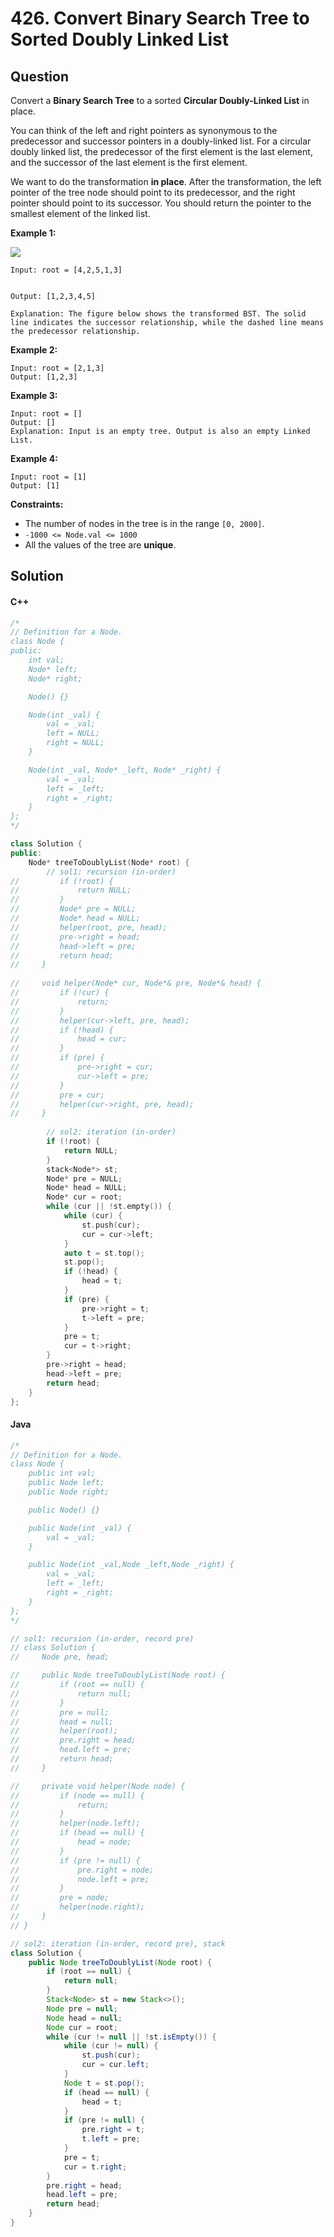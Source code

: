 # 426. Convert Binary Search Tree to Sorted Doubly Linked List

## Question

Convert a **Binary Search Tree** to a sorted **Circular Doubly-Linked List** in place.

You can think of the left and right pointers as synonymous to the predecessor and successor pointers in a doubly-linked list. For a circular doubly linked list, the predecessor of the first element is the last element, and the successor of the last element is the first element.

We want to do the transformation **in place**. After the transformation, the left pointer of the tree node should point to its predecessor, and the right pointer should point to its successor. You should return the pointer to the smallest element of the linked list.

**Example 1:**

![](https://assets.leetcode.com/uploads/2018/10/12/bstdlloriginalbst.png)

```
Input: root = [4,2,5,1,3]


Output: [1,2,3,4,5]

Explanation: The figure below shows the transformed BST. The solid line indicates the successor relationship, while the dashed line means the predecessor relationship.

```

**Example 2:**

```
Input: root = [2,1,3]
Output: [1,2,3]
```

**Example 3:**

```
Input: root = []
Output: []
Explanation: Input is an empty tree. Output is also an empty Linked List.
```

**Example 4:**

```
Input: root = [1]
Output: [1]
```

**Constraints:**

* The number of nodes in the tree is in the range `[0, 2000]`.
* `-1000 <= Node.val <= 1000`
* All the values of the tree are **unique**.

## Solution

#### C++

```cpp
/*
// Definition for a Node.
class Node {
public:
    int val;
    Node* left;
    Node* right;

    Node() {}

    Node(int _val) {
        val = _val;
        left = NULL;
        right = NULL;
    }

    Node(int _val, Node* _left, Node* _right) {
        val = _val;
        left = _left;
        right = _right;
    }
};
*/

class Solution {
public:
    Node* treeToDoublyList(Node* root) {
        // sol1: recursion (in-order)
//         if (!root) {
//             return NULL;
//         }
//         Node* pre = NULL;
//         Node* head = NULL;
//         helper(root, pre, head);
//         pre->right = head;
//         head->left = pre;
//         return head;
//     }
    
//     void helper(Node* cur, Node*& pre, Node*& head) {
//         if (!cur) {
//             return;
//         }
//         helper(cur->left, pre, head);
//         if (!head) {
//             head = cur;
//         }
//         if (pre) {
//             pre->right = cur;
//             cur->left = pre;
//         }
//         pre = cur;
//         helper(cur->right, pre, head);
//     }
        
        // sol2: iteration (in-order)
        if (!root) {
            return NULL;
        }
        stack<Node*> st;
        Node* pre = NULL;
        Node* head = NULL;
        Node* cur = root;
        while (cur || !st.empty()) {
            while (cur) {
                st.push(cur);
                cur = cur->left;
            }
            auto t = st.top();
            st.pop();
            if (!head) {
                head = t;
            }
            if (pre) {
                pre->right = t;
                t->left = pre;
            }
            pre = t;
            cur = t->right;
        }
        pre->right = head;
        head->left = pre;
        return head;
    }
};
```

#### Java

```java
/*
// Definition for a Node.
class Node {
    public int val;
    public Node left;
    public Node right;

    public Node() {}

    public Node(int _val) {
        val = _val;
    }

    public Node(int _val,Node _left,Node _right) {
        val = _val;
        left = _left;
        right = _right;
    }
};
*/

// sol1: recursion (in-order, record pre)
// class Solution {
//     Node pre, head;

//     public Node treeToDoublyList(Node root) {
//         if (root == null) {
//             return null;
//         }
//         pre = null;
//         head = null;
//         helper(root);
//         pre.right = head;
//         head.left = pre;
//         return head;
//     }

//     private void helper(Node node) {
//         if (node == null) {
//             return;
//         }
//         helper(node.left);
//         if (head == null) {
//             head = node;
//         }
//         if (pre != null) {
//             pre.right = node;
//             node.left = pre;
//         }
//         pre = node;
//         helper(node.right);
//     }
// }

// sol2: iteration (in-order, record pre), stack
class Solution {
    public Node treeToDoublyList(Node root) {
        if (root == null) {
            return null;
        }
        Stack<Node> st = new Stack<>();
        Node pre = null;
        Node head = null;
        Node cur = root;
        while (cur != null || !st.isEmpty()) {
            while (cur != null) {
                st.push(cur);
                cur = cur.left;
            }
            Node t = st.pop();
            if (head == null) {
                head = t;
            }
            if (pre != null) {
                pre.right = t;
                t.left = pre;
            }
            pre = t;
            cur = t.right;
        }
        pre.right = head;
        head.left = pre;
        return head;
    }
}
```
